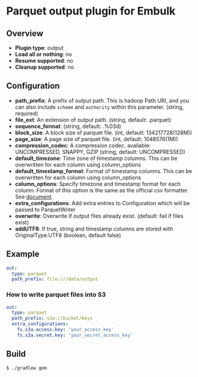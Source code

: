 # Parquet output plugin for Embulk

## Overview

* **Plugin type**: output
* **Load all or nothing**: no
* **Resume supported**: no
* **Cleanup supported**: no

## Configuration

- **path_prefix**: A prefix of output path. This is hadoop Path URI, and you can also include `scheme` and `authority` within this parameter. (string, required)
- **file_ext**: An extension of output path. (string, default: .parquet)
- **sequence_format**: (string, default: .%03d)
- **block_size**: A block size of parquet file. (int, default: 134217728(128M))
- **page_size**: A page size of parquet file. (int, default: 1048576(1M))
- **compression_codec**: A compression codec. available: UNCOMPRESSED, SNAPPY, GZIP (string, default: UNCOMPRESSED)
- **default_timezone**: Time zone of timestamp columns. This can be overwritten for each column using column_options
- **default_timestamp_format**: Format of timestamp columns. This can be overwritten for each column using column_options
- **column_options**: Specify timezone and timestamp format for each column. Format of this option is the same as the official csv formatter. See [document](
http://www.embulk.org/docs/built-in.html#csv-formatter-plugin).
- **extra_configurations**: Add extra entries to Configuration which will be passed to ParquetWriter
- **overwrite**: Overwrite if output files already exist. (default: fail if files exist)
- **addUTF8**: If true, string and timestamp columns are stored with OriginalType.UTF8 (boolean, default false) 

## Example

```yaml
out:
  type: parquet
  path_prefix: file:///data/output
```

### How to write parquet files into S3

```yaml
out:
  type: parquet
  path_prefix: s3a://bucket/keys
  extra_configurations:
    fs.s3a.access.key: 'your_access_key'
    fs.s3a.secret.key: 'your_secret_access_key'
```

## Build

```
$ ./gradlew gem
```
